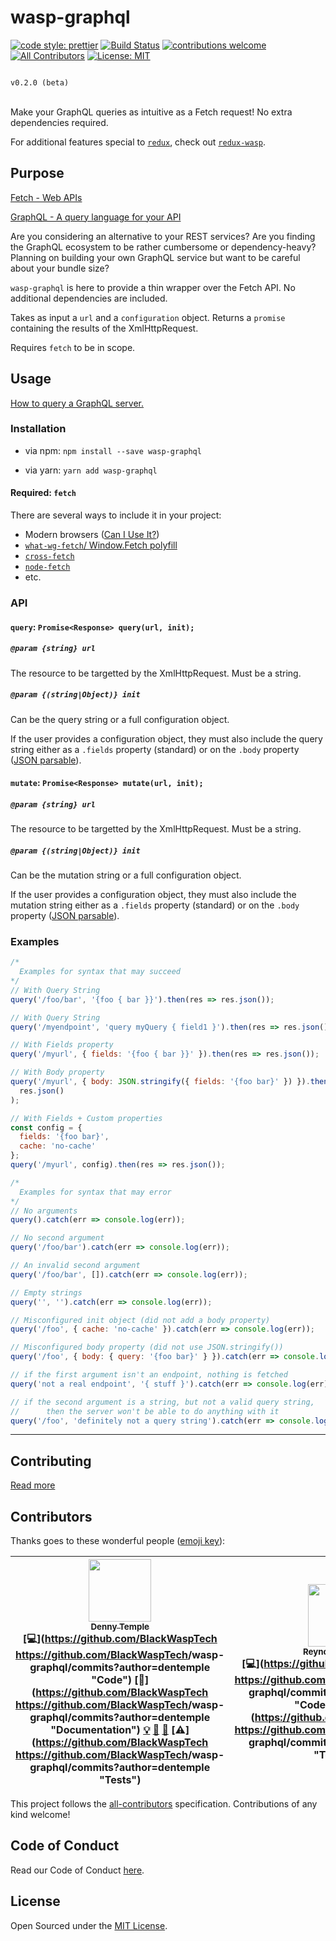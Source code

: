# wasp-graphql

[![code style: prettier](https://img.shields.io/badge/code_style-prettier-ff69b4.svg?style=flat-square)](https://github.com/prettier/prettier)
[![Build Status](https://travis-ci.com/dentemple/wasp-graphql.svg?branch=master)](https://travis-ci.com/dentemple/wasp-graphql)
[![contributions welcome](https://img.shields.io/badge/contributions-welcome-brightgreen.svg?style=flat)](https://github.com/BlackWaspTech/wasp-graphql/issues)
[![All Contributors](https://img.shields.io/badge/all_contributors-4-orange.svg?style=flat-square)](#contributors)
[![License: MIT](https://img.shields.io/badge/License-MIT-yellow.svg)](https://opensource.org/licenses/MIT)

<code>
v0.2.0 (beta)
</code>
<br />

Make your GraphQL queries as intuitive as a Fetch request! No extra dependencies required.

For additional features special to [`redux`](https://redux.js.org/), check out [`redux-wasp`](https://github.com/BlackWaspTech/redux-wasp).

## Purpose

[Fetch - Web APIs](https://developer.mozilla.org/en-US/docs/Web/API/Fetch_API)

[GraphQL - A query language for your API](https://graphql.org/)

Are you considering an alternative to your REST services? Are you finding the GraphQL ecosystem to be rather cumbersome or dependency-heavy? Planning on building your own GraphQL service but want to be careful about your bundle size?

`wasp-graphql` is here to provide a thin wrapper over the Fetch API. No additional dependencies are included.

Takes as input a `url` and a `configuration` object. Returns a `promise` containing the results of the XmlHttpRequest.

Requires `fetch` to be in scope.

## Usage

[How to query a GraphQL server.](https://graphql.org/learn/queries/)

### Installation

- via npm: `npm install --save wasp-graphql`

- via yarn: `yarn add wasp-graphql`

#### Required: `fetch`

There are several ways to include it in your project:

- Modern browsers ([Can I Use It?](https://caniuse.com/#search=fetch))
- [`what-wg-fetch`/ Window.Fetch polyfill](https://github.com/github/fetch)
- [`cross-fetch`](https://github.com/lquixada/cross-fetch)
- [`node-fetch`](https://github.com/bitinn/node-fetch)
- etc.

### API

#### `query`: `Promise<Response> query(url, init);`

##### `@param {string} url`

The resource to be targetted by the XmlHttpRequest. Must be a string.

##### `@param {(string|Object)} init`

Can be the query string or a full configuration object.

If the user provides a configuration object, they must also include the query string either as a `.fields` property (standard) or on the `.body` property ([JSON parsable](https://developer.mozilla.org/en-US/docs/Web/JavaScript/Reference/Global_Objects/JSON/stringify)).

#### `mutate`: `Promise<Response> mutate(url, init);`

##### `@param {string} url`

The resource to be targetted by the XmlHttpRequest. Must be a string.

##### `@param {(string|Object)} init`

Can be the mutation string or a full configuration object.

If the user provides a configuration object, they must also include the mutation string either as a `.fields` property (standard) or on the `.body` property ([JSON parsable](https://developer.mozilla.org/en-US/docs/Web/JavaScript/Reference/Global_Objects/JSON/stringify)).

### Examples

```js
/*
  Examples for syntax that may succeed
*/
// With Query String
query('/foo/bar', '{foo { bar }}').then(res => res.json());

// With Query String
query('/myendpoint', 'query myQuery { field1 }').then(res => res.json());

// With Fields property
query('/myurl', { fields: '{foo { bar }}' }).then(res => res.json());

// With Body property
query('/myurl', { body: JSON.stringify({ fields: '{foo bar}' }) }).then(res =>
  res.json()
);

// With Fields + Custom properties
const config = {
  fields: '{foo bar}',
  cache: 'no-cache'
};
query('/myurl', config).then(res => res.json());

/*
  Examples for syntax that may error
*/
// No arguments
query().catch(err => console.log(err));

// No second argument
query('/foo/bar').catch(err => console.log(err));

// An invalid second argument
query('/foo/bar', []).catch(err => console.log(err));

// Empty strings
query('', '').catch(err => console.log(err));

// Misconfigured init object (did not add a body property)
query('/foo', { cache: 'no-cache' }).catch(err => console.log(err));

// Misconfigured body property (did not use JSON.stringify())
query('/foo', { body: { query: '{foo bar}' } }).catch(err => console.log(err));

// if the first argument isn't an endpoint, nothing is fetched
query('not a real endpoint', '{ stuff }').catch(err => console.log(err));

// if the second argument is a string, but not a valid query string,
//      then the server won't be able to do anything with it
query('/foo', 'definitely not a query string').catch(err => console.log(err));
```

---

## Contributing

[Read more](CONTRIBUTING.md)

## Contributors

Thanks goes to these wonderful people ([emoji key](https://github.com/kentcdodds/all-contributors#emoji-key)):

<!-- ALL-CONTRIBUTORS-LIST:START - Do not remove or modify this section -->
<!-- prettier-ignore -->
| [<img src="https://avatars2.githubusercontent.com/u/10323609?v=4" width="100px;"/><br /><sub><b>Denny Temple</b></sub>](https://dentemple.com/)<br />[💻](https://github.com/BlackWaspTech <https://github.com/BlackWaspTech>/wasp-graphql/commits?author=dentemple "Code") [📖](https://github.com/BlackWaspTech <https://github.com/BlackWaspTech>/wasp-graphql/commits?author=dentemple "Documentation") [💡](#example-dentemple "Examples") [🤔](#ideas-dentemple "Ideas, Planning, & Feedback") [👀](#review-dentemple "Reviewed Pull Requests") [⚠️](https://github.com/BlackWaspTech <https://github.com/BlackWaspTech>/wasp-graphql/commits?author=dentemple "Tests") | [<img src="https://avatars2.githubusercontent.com/u/19364468?v=4" width="100px;"/><br /><sub><b>Reynolds A Colon</b></sub>](http://www.realized-technologies.com)<br />[💻](https://github.com/BlackWaspTech <https://github.com/BlackWaspTech>/wasp-graphql/commits?author=Rcolon100 "Code") [💡](#example-Rcolon100 "Examples") [🤔](#ideas-Rcolon100 "Ideas, Planning, & Feedback") [👀](#review-Rcolon100 "Reviewed Pull Requests") [⚠️](https://github.com/BlackWaspTech <https://github.com/BlackWaspTech>/wasp-graphql/commits?author=Rcolon100 "Tests") [🎨](#design-Rcolon100 "Design") | [<img src="https://avatars2.githubusercontent.com/u/23730068?v=4" width="100px;"/><br /><sub><b>kamo31</b></sub>](https://github.com/kamo31)<br />[🤔](#ideas-kamo31 "Ideas, Planning, & Feedback") [👀](#review-kamo31 "Reviewed Pull Requests") | [<img src="https://avatars2.githubusercontent.com/u/19240166?v=4" width="100px;"/><br /><sub><b>marceca</b></sub>](https://github.com/marceca)<br />[🤔](#ideas-marceca "Ideas, Planning, & Feedback") [👀](#review-marceca "Reviewed Pull Requests") |
| :---: | :---: | :---: | :---: |

<!-- ALL-CONTRIBUTORS-LIST:END -->

This project follows the [all-contributors](https://github.com/kentcdodds/all-contributors) specification. Contributions of any kind welcome!

## Code of Conduct

Read our Code of Conduct [here](CODE-OF-CONDUCT.md).

## License

Open Sourced under the [MIT License](LICENSE).
